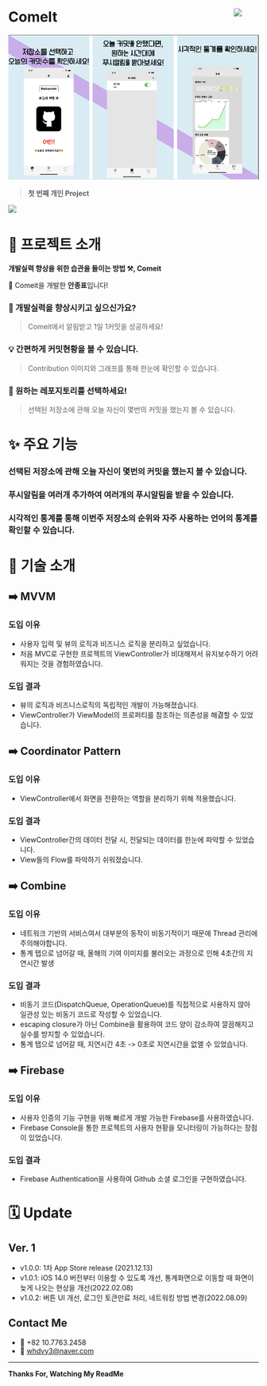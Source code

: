 # ComeIt <img src = "https://github.com/JongPyoAhn/Gitramy/blob/main/ComeIt/Assets.xcassets/AppIcon.appiconset/1024.png?raw=true" width = 50 align = right>
<img src = "https://github.com/JongPyoAhn/ComeIt/blob/main/ScreenShots/ComeitScreenshot.png?raw=true">

> **첫 번째 개인 Project**

[<img src = "https://devimages-cdn.apple.com/app-store/marketing/guidelines/images/badge-download-on-the-app-store.svg">](https://apps.apple.com/kr/app/컴잇/id1599428215?mt=8)

# 📖 프로젝트 소개

 **개발실력 향상을 위한 습관을 들이는 방법 ⚒️,  Comeit**
 
 👋 Comeit을 개발한 **안종표**입니다!

### 📝 개발실력을 향상시키고 싶으신가요?
> Comeit에서 알림받고 1일 1커밋을 성공하세요!

### 💡 간편하게 커밋현황을 볼 수 있습니다.
> Contribution 이미지와 그래프를 통해 한눈에 확인할 수 있습니다.

### 🫵 원하는 레포지토리를 선택하세요!
> 선택된 저장소에 관해 오늘 자신이 몇번의 커밋을 했는지 볼 수 있습니다.

# ✨ 주요 기능
### 선택된 저장소에 관해 오늘 자신이 몇번의 커밋을 했는지 볼 수 있습니다.
### 푸시알림을 여러개 추가하여 여러개의 푸시알림을 받을 수 있습니다.
### 시각적인 통계를 통해 이번주 저장소의 순위와 자주 사용하는 언어의 통계를 확인할 수 있습니다.

# 🔨 기술 소개

## ➡️ MVVM

### 도입 이유
- 사용자 입력 및 뷰의 로직과 비즈니스 로직을 분리하고 싶었습니다.
- 처음 MVC로 구현한 프로젝트의 ViewController가 비대해져서 유지보수하기 어려워지는 것을 경험하였습니다.

### 도입 결과
- 뷰의 로직과 비즈니스로직의 독립적인 개발이 가능해졌습니다.
- ViewController가 ViewModel의 프로퍼티를 참조하는 의존성을 해겷할 수 있었습니다.

## ➡️ Coordinator Pattern

### 도입 이유
- ViewController에서 화면을 전환하는 역할을 분리하기 위해 적용했습니다.

### 도입 결과
- ViewController간의 데이터 전달 시, 전달되는 데이터를 한눈에 파악할 수 있었습니다.
- View들의 Flow를 파악하기 쉬워졌습니다.

## ➡️ Combine

### 도입 이유
- 네트워크 기반의 서비스여서 대부분의 동작이 비동기적이기 때문에 Thread 관리에 주의해야합니다.
- 통계 탭으로 넘어갈 때, 올해의 기여 이미지를 불러오는 과정으로 인해 4초간의 지연시간 발생

### 도입 결과
- 비동기 코드(DispatchQueue, OperationQueue)를 직접적으로 사용하지 않아 일관성 있는 비동기 코드로 작성할 수 있었습니다.
- escaping closure가 아닌 Combine을 활용하여 코드 양이 감소하여 깔끔해지고 실수를 방지할 수 있었습니다.
- 통계 탭으로 넘어갈 때, 지연시간 4초 -> 0초로 지연시간을 없앨 수 있었습니다.

## ➡️ Firebase

### 도입 이유
- 사용자 인증의 기능 구현을 위해 빠르게 개발 가능한 Firebase를 사용하였습니다.
- Firebase Console을 통한 프로젝트의 사용자 현황을 모니터링이 가능하다는 장점이 있었습니다.

### 도입 결과
- Firebase Authentication을 사용하여 Github 소셜 로그인을 구현하였습니다.


# 🗓️ Update
## Ver. 1
- v1.0.0: 1차 App Store release (2021.12.13)
- v1.0.1: iOS 14.0 버전부터 이용할 수 있도록 개선, 통계화면으로 이동할 때 화면이 늦게 나오는 현상을 개선(2022.02.08)
- v1.0.2: 버튼 UI 개선, 로그인 토큰만료 처리, 네트워킹 방법 변경(2022.08.09)
## Contact Me
- 📱 +82 10.7763.2458
- 📧 whdvy3@naver.com

***
**Thanks For, Watching My ReadMe**
